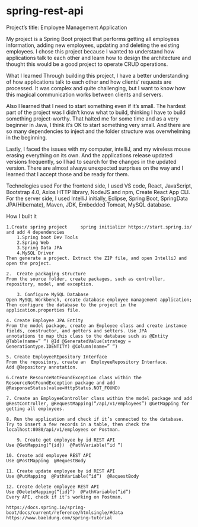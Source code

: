 # spring-rest-api

Project’s title: Employee Management Application

My project is a Spring Boot project that performs getting all employees information, adding new employees, updating and deleting the existing employees. I chose this project because I wanted to understand how applications talk to each other and learn how to design the architecture and thought this would be a good project to operate CRUD operations.
	
What I learned
Through building this project, I have a better understanding of how applications talk to each other and how clients’ 		requests are processed. It was complex and quite challenging, but I want to know how this magical communication works 		between clients and servers.

Also I learned that I need to start something even if it’s small. The hardest part of the project was I didn’t know what to 	    build, thinking I have to build something project-worthy. That halted me for some time and as a very beginner in Java, I 	     think it’s OK to start something very small. And there are so many dependencies to inject and the folder structure was 		overwhelming in the beginning.

Lastly, I faced the  issues with my computer, intelliJ, and my wireless mouse erasing everything on its own. And the 	  	  applications release updated versions frequently, so I had to  search for the changes in the updated version. There are 	  almost always unexpected surprises on the way and I learned that I accept those and be ready for them.

Technologies used
For the frontend side, I used VS code, React, JavaScript, Bootstrap 4.0, Axios HTTP library, NodeJS and npm, Create React 	  App CLI.
For the server side, I used IntelliJ initially, Eclipse, Spring Boot, SpringData JPA(Hibernate), Maven, JDK, Embedded 	           Tomcat, MySQL database.

How I built it

	1.Create spring project 	spring initializr https://start.spring.io/ and add 4 dependencies
		1.Spring boot Dev Tools
		2.Spring Web
		3.Spring Data JPA
		4.MySQL Driver
	Then generate a project. Extract the ZIP file, and open IntelliJ and open the project.
	
	2.  Create packaging structure
	From the source folder, create packages, such as controller, repository, model, and exception.

        3. Configure MySQL Database
	Open MySQL Workbench, create database employee management application;
	Then configure the database to the project in the application.properties file.
	
	4. Create Employee JPA Entity
	From the model package, create an Employee class and create instance fields, constructor, and getters and setters. Use JPA         annotations to map this class to the database such as @Entity @Table(name=” “) @Id @GeneratedValue(strategy =     Generationtype.IDENTITY) @Column(name=” “)
	
	5. Create EmployeeREpository Interface
	From the repository, create an  EmployeeRepository Interface. 
	Add @Repository annotation.
	
	6.Create ResourceNotFoundException class within the ResourceNotFoundException package and add      	@ResponseStatus(value=HttpStatus.NOT_FOUND)
	
	7. Create an EmployeeController class within the model package and add @RestController, @RequestMapping(“/api/v1/employees”) @GetMapping for getting all employees.
	
	8. Run the application and check if it’s connected to the database. Try to insert a few records in a table, then check the 	   localhost:8080/api/v1/employees or Postman.
  
        9. Create get employee by id REST API
	Use @GetMapping(“{id})  @PathVariable(“id “)
	
	10. Create add employee REST API
	Use @PostMapping  @RequestBody  
	
	11. Create update employee by id REST API
	Use @PutMapping  @PathVariable(“id”)  @RequestBody
	
	12. Create delete employee REST API
	Use @DeleteMapping(“{id}”)  @PathVariable(“id”)
	Every API, check if it’s working on Postman.
		
	https://docs.spring.io/spring-boot/docs/current/reference/htmlsingle/#data
	https://www.baeldung.com/spring-tutorial
